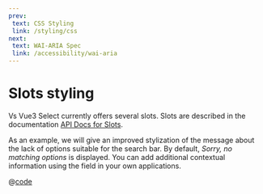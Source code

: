 ```yaml
---
prev:
 text: CSS Styling
 link: /styling/css
next:
 text: WAI-ARIA Spec
 link: /accessibility/wai-aria
---
```

# Slots styling

Vs Vue3 Select currently offers several slots. Slots are described in the documentation 
[API Docs for Slots](../../api/slots). 

As an example, we will give an improved stylization of the message about the lack of options suitable for the search 
bar. By default, _Sorry, no matching options_ is displayed. You can add additional contextual information
using the field in your own applications.

<BetterNoOptions />

@[code](../../.vuepress/components/BetterNoOptions.vue)
